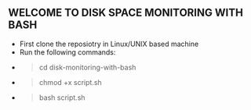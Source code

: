 WELCOME TO DISK SPACE MONITORING WITH BASH
------------------------------------------
- First clone the reposiotry in Linux/UNIX based machine
- Run the following commands:
- > cd disk-monitoring-with-bash
- > chmod +x script.sh
- > bash script.sh